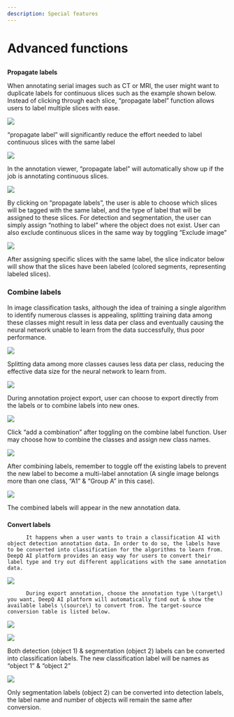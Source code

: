 ```yaml
---
description: Special features
---
```


# Advanced functions

##

**Propagate labels**

When annotating serial images such as CT or MRI, the user might want to duplicate labels for continuous slices such as the example shown below. Instead of clicking through each slice, “propagate label” function allows users to label multiple slices with ease.

![](<../.gitbook/assets/image (123).png>)

“propagate label” will significantly reduce the effort needed to label continuous slices with the same label

![](<../.gitbook/assets/image (184).png>)

In the annotation viewer, “propagate label” will automatically show up if the job is annotating continuous slices.

![](<../.gitbook/assets/image (208) (1).png>)

By clicking on “propagate labels”, the user is able to choose which slices will be tagged with the same label, and the type of label that will be assigned to these slices. For detection and segmentation, the user can simply assign “nothing to label” where the object does not exist. User can also exclude continuous slices in the same way by toggling “Exclude image”

![](<../.gitbook/assets/image (207).png>)

After assigning specific slices with the same label, the slice indicator below will show that the slices have been labeled (colored segments, representing labeled slices).

### Combine labels

In image classification tasks, although the idea of training a single algorithm to identify numerous classes is appealing, splitting training data among these classes might result in less data per class and eventually causing the neural network unable to learn from the data successfully, thus poor performance.

![](<../.gitbook/assets/image (190).png>)

Splitting data among more classes causes less data per class, reducing the effective data size for the neural network to learn from.

![](<../.gitbook/assets/image (155).png>)

During annotation project export, user can choose to export directly from the labels or to combine labels into new ones.

![](<../.gitbook/assets/image (210).png>)

Click “add a combination” after toggling on the combine label function. User may choose how to combine the classes and assign new class names.

![](../.gitbook/assets/image.png)

After combining labels, remember to toggle off the existing labels to prevent the new label to become a multi-label annotation (A single image belongs more than one class, “A1” & “Group A” in this case).

![](<../.gitbook/assets/image (44).png>)

The combined labels will appear in the new annotation data.

###

**Convert labels**

```
      It happens when a user wants to train a classification AI with object detection annotation data. In order to do so, the labels have to be converted into classification for the algorithms to learn from. DeepQ AI platform provides an easy way for users to convert their label type and try out different applications with the same annotation data.
```

![](<../.gitbook/assets/image (189).png>)

```
      During export annotation, choose the annotation type \(target\) you want, DeepQ AI platform will automatically find out & show the available labels \(source\) to convert from. The target-source conversion table is listed below.
```

![](<../.gitbook/assets/image (144).png>)

![](<../.gitbook/assets/image (81).png>)

Both detection (object 1) & segmentation (object 2) labels can be converted into classification labels. The new classification label will be names as “object 1” & “object 2”

![](<../.gitbook/assets/image (214).png>)

Only segmentation labels (object 2) can be converted into detection labels, the label name and number of objects will remain the same after conversion.

